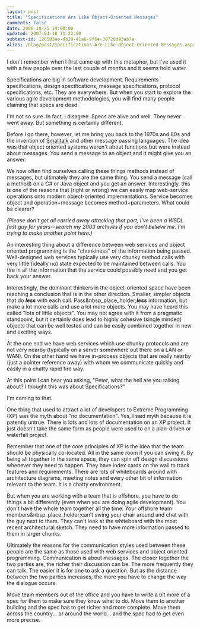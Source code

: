 ```yaml
---
layout: post
title: "Specifications Are Like Object-Oriented Messages"
comments: false
date: 2006-10-25 19:00:00
updated: 2007-04-18 11:22:00
subtext-id: 126583ee-db20-41a6-9f6e-30728d93ab7e
alias: /blog/post/Specifications-Are-Like-Object-Oriented-Messages.aspx
---
```



I don't remember when I first came up with this metaphor, but I've used it with a few people over the last couple of months and it seems hold water.

Specifications are big in software development. Requirements specifications, design specifications, message specifications, protocol specifications, etc. They are everywhere. But when you start to explore the various agile development methodologies, you will find many people claiming that specs are dead. 

I'm not so sure. In fact, I disagree. Specs are alive and well. They never went away. But something is certainly different.

Before I go there, however, let me bring you back to the 1970s and 80s and the invention of [Smalltalk](http://en.wikipedia.org/wiki/Smalltalk) and other message passing languages. The idea was that object oriented systems weren't about functions but were instead about messages. You send a message to an object and it might give you an answer.

We now often find ourselves calling these things methods instead of messages, but ultimately they are the same thing. You send a message (call a method) on a C# or Java object and you get an answer. Interestingly, this is one of the reasons that (right or wrong) we can easily map web-service operations onto modern object-oriented implementations. Service becomes object and operation+message becomes method+parameters. What could be clearer? 

_(Please don't get all carried away attacking that part, I've been a WSDL first guy for years--search my 2003 archives if you don't believe me. I'm trying to make another point here.)_

An interesting thing about a difference between web services and object oriented programming is the "chunkiness" of the information being passed. Well-designed web services typically use very chunky method calls with very little (ideally no) state expected to be maintained between calls. You fire in all the information that the service could possibly need and you get back your answer.

Interestingly, the dominant thinkers in the object-oriented space have been reaching a conclusion that is in the other direction. Smaller, simpler objects that do **_less_** with each call. Pass&nbsp_place_holder;**_less_** information, but make a lot more calls and use a lot more objects. You may have heard this called "lots of little objects". You may not agree with it from a pragmatic standpoint, but it certainly does lead to highly cohesive (single minded) objects that can be well tested and can be easily combined together in new and exciting ways.

At the one end we have web services which use chunky protocols and are not very nearby (typically on a server somewhere out there on a LAN or WAN). On the other hand we have in-process objects that are really nearby (just a pointer reference away) with whom we communicate quickly and easily in a chatty rapid fire way.

At this point I can hear you asking, "Peter, what the hell are you talking about? I thought this was about Specifications?"

I'm coming to that.

One thing that used to attract a lot of developers to Extreme Programming (XP) was the myth about "no documentation". Yes, I said myth because it is patently untrue. There is lots and lots of documentation on an XP project. It just doesn't take the same form as people were used to on a plan-driven or waterfall project.

Remember that one of the core principles of XP is the idea that the team should be physically co-located. All in the same room if you can swing it. By being all together in the same space, they can spin off design discussions whenever they need to happen. They have index cards on the wall to track features and requirements. There are lots of whiteboards around with architecture diagrams, meeting notes and every other bit of information relevant to the team. It is a chatty environment.

But when you are working with a team that is offshore, you have to do things a bit differently (even when you are doing agile development). You don't have the whole team together all the time. Your offshore team members&nbsp_place_holder;can't swing your chair around and chat with the guy next to them. They can't look at the whiteboard with the most recent architectural sketch. They need to have more information passed to them in larger chunks.

Ultimately the reasons for the communication styles used between these people are the same as those used with web services and object oriented programming. Communication is about messages. The closer together the two parties are, the richer their discussion can be. The more frequently they can talk. The easier it is for one to ask a question. But as the distance between the two parties increases, the more you have to change the way the dialogue occurs.

Move team members out of the office and you have to write a bit more of a spec for them to make sure they know what to do. Move them to another building and the spec has to get richer and more complete. Move them across the country... or around the world... and the spec had to get even more precise.
